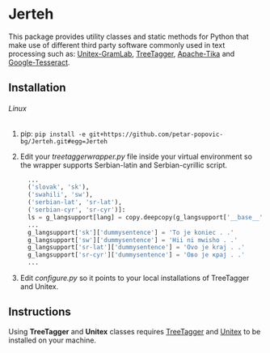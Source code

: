 # Jerteh
This package provides utility classes and static methods for Python that make use of different third party software commonly used in text processing such as: [Unitex-GramLab](https://unitexgramlab.org/), [TreeTagger](https://www.cis.uni-muenchen.de/~schmid/tools/TreeTagger/), [Apache-Tika](https://tika.apache.org/) and [Google-Tesseract](https://opensource.google/projects/tesseract). 

## Installation
###### Linux
1. pip: `pip install -e git+https://github.com/petar-popovic-bg/Jerteh.git#egg=Jerteh`

2. Edit your *treetaggerwrapper.py* file inside your virtual environment so the wrapper supports Serbian-latin and Serbian-cyrillic script.
    ```python
      ...
      ('slovak', 'sk'),
      ('swahili', 'sw'),
      ('serbian-lat', 'sr-lat'),
      ('serbian-cyr', 'sr-cyr')]:
      ls = g_langsupport[lang] = copy.deepcopy(g_langsupport['__base__'])
      ...
      g_langsupport['sk']['dummysentence'] = 'To je koniec . .'
      g_langsupport['sw']['dummysentence'] = 'Hii ni mwisho . .'
      g_langsupport['sr-lat']['dummysentence'] = 'Ovo je kraj . .'
      g_langsupport['sr-cyr']['dummysentence'] = 'Ово је крај . .'
      ...
    ```

3. Edit *configure.py* so it points to your local installations of TreeTagger and Unitex.
## Instructions
Using **TreeTagger** and **Unitex** classes requires [TreeTagger](https://www.cis.uni-muenchen.de/~schmid/tools/TreeTagger/) and [Unitex](https://unitexgramlab.org/) to be installed on your machine.

